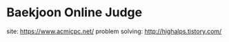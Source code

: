 # Baekjoon Online Judge

site: https://www.acmicpc.net/
problem solving: http://highalps.tistory.com/